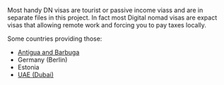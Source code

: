 Most handy DN visas are tourist or passive income viass and are in separate files in this project. In fact most Digital nomad visas are expact visas that allowing remote work and forcing you to pay taxes locally.

Some countries providing those:

* [Antigua and Barbuga](https://www.insider.com/remote-work-caribbean-antigua-and-barbuda-2020-10)
* Germany (Berlin)
* Estonia
* [UAE (Dubai)](https://www.insider.com/live-work-dubai-digital-nomad-remote-visa-2020-10)
